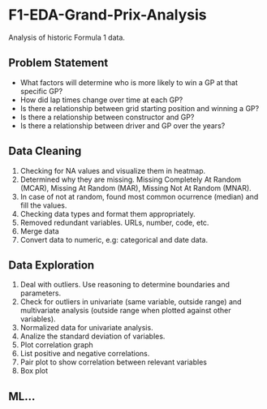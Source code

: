 # F1-EDA-Grand-Prix-Analysis
Analysis of historic Formula 1 data.

## Problem Statement
* What factors will determine who is more likely to win a GP at that specific GP?
* How did lap times change over time at each GP?
* Is there a relationship between grid starting position and winning a GP?
* Is there a relationship between constructor and GP?
* Is there a relationship between driver and GP over the years?

## Data Cleaning

1. Checking for NA values and visualize them in heatmap.
2. Determined why they are missing. Missing Completely At Random (MCAR), Missing At Random (MAR), Missing Not At Random (MNAR).
3. In case of not at random, found most common ocurrence (median) and fill the values.
4. Checking data types and format them appropriately.
5. Removed redundant variables. URLs, number, code, etc.
6. Merge data
7. Convert data to numeric, e.g: categorical and date data.

## Data Exploration

1. Deal with outliers. Use reasoning to determine boundaries and parameters.
2. Check for outliers in univariate (same variable, outside range) and multivariate analysis (outside range when plotted against other variables). 
3. Normalized data for univariate analysis.
4. Analize the standard deviation of variables.
5. Plot correlation graph
6. List positive and negative correlations.
7. Pair plot to show correlation between relevant variables
8. Box plot
        
## ML...
